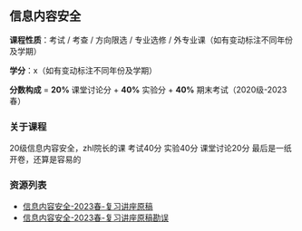 ## 信息内容安全

**课程性质**：考试 / 考查 / 方向限选 / 专业选修 / 外专业课（如有变动标注不同年份及学期）

**学分**：x（如有变动标注不同年份及学期）

**分数构成** = **20%** 课堂讨论分 + **40%** 实验分 + **40%** 期末考试（2020级-2023春）

### 关于课程

20级信息内容安全，zhl院长的课
考试40分
实验40分
课堂讨论20分
最后是一纸开卷，还算是容易的


### 资源列表

- [信息内容安全-2023春-复习讲座原稿](https://raw.githubusercontent.com/HIT-FC-OpenCS/CS_Courses/main/信息安全/信息内容安全/课程复习资料/信息内容安全-2023春-复习讲座原稿.pdf)
- [信息内容安全-2023春-复习讲座原稿勘误](https://raw.githubusercontent.com/HIT-FC-OpenCS/CS_Courses/main/信息安全/信息内容安全/课程复习资料/信息内容安全-2023春-复习讲座原稿勘误.pdf)
